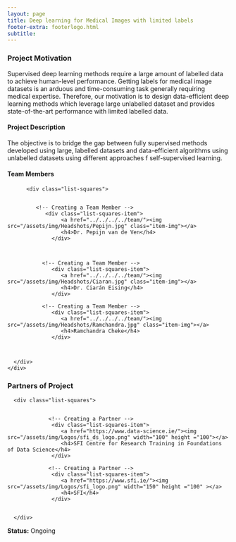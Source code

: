 ```yaml
---
layout: page
title: Deep learning for Medical Images with limited labels
footer-extra: footerlogo.html
subtitle: 
---
```


### Project Motivation
Supervised deep learning methods require a large amount of labelled data to achieve human-level performance. Getting labels for medical image datasets is an arduous and time-consuming task generally requiring medical expertise. Therefore, our motivation is to design data-efficient deep learning methods which leverage large unlabelled dataset and provides state-of-the-art performance with limited labelled data.  

#### Project Description
The objective is to bridge the gap between fully supervised methods developed using large, labelled datasets and data-efficient algorithms using unlabelled datasets using different approaches f self-supervised learning.  

#### Team Members 


<div class="container-fluid">
   
   <div class="row">
                 
          <div class="list-squares">

             
             <!-- Creating a Team Member -->
               	<div class="list-squares-item">
                     <a href="../../../../team/"><img src="/assets/img/Headshots/Pepijn.jpg" class="item-img"></a>
                     <h4>Dr. Pepijn van de Ven</h4>
                  </div>
    
             
             
               <!-- Creating a Team Member -->
                  <div class="list-squares-item">
                     <a href="../../../../team/"><img src="/assets/img/Headshots/Ciaran.jpg" class="item-img"></a>
                     <h4>Dr. Ciarán Eising</h4>
                  </div>
        
               <!-- Creating a Team Member -->
                  <div class="list-squares-item">
                     <a href="../../../../team/"><img src="/assets/img/Headshots/Ramchandra.jpg" class="item-img"></a>
                     <h4>Ramchandra Cheke</h4>
                  </div>
        
 
 
      </div>
    </div>
</div>

### Partners of Project


<div class="container-fluid">
   
   <div class="row">
      
      <div class="list-squares">
                 
   
                 <!-- Creating a Partner -->
                  <div class="list-squares-item">
                     <a href="https://www.data-science.ie/"><img src="/assets/img/Logos/sfi_ds_logo.png" width="100" height ="100"></a>
                     <h4>SFI Centre for Research Training in Foundations of Data Science</h4>
                  </div>
         
                 <!-- Creating a Partner -->
                  <div class="list-squares-item">
                     <a href="https://www.sfi.ie/"><img src="/assets/img/Logos/sfi_logo.png" width="150" height ="100" ></a>
                     <h4>SFI</h4>
                  </div>
                                
                  
      </div>
  </div>
</div>

**Status:** Ongoing
